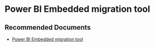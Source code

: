   <properties
	pageTitle="power bi migration tool"
	description="power bi migration tool"
	service="microsoft.PowerBIDedicated"
	resource="capacities"
	authors="pjfreitas"
	ms.author="pfreitas"	
	displayOrder="540"
	selfHelpType="generic"
	supportTopicIds="32628133"
	productPesIds="16334"
	cloudEnvironments="public, MoonCake, fairfax, usnat, ussec" 
	articleId="4d9844b6-7e15-41c3-1dac-3446b8bdcac4"
	ownershipId="PowerBI_PowerBI"
/>

# Power BI Embedded migration tool

## **Recommended Documents**

* [Power BI Embedded migration tool](https://docs.microsoft.com/power-bi/developer/migrate-tool)
